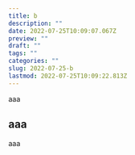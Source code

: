 ```yaml
---
title: b
description: ""
date: 2022-07-25T10:09:07.067Z
preview: ""
draft: ""
tags: ""
categories: ""
slug: 2022-07-25-b
lastmod: 2022-07-25T10:09:22.813Z
---
```

aaa

## aaa

aaa
